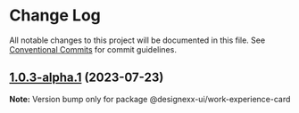# Change Log

All notable changes to this project will be documented in this file.
See [Conventional Commits](https://conventionalcommits.org) for commit guidelines.

## [1.0.3-alpha.1](https://github.com/designneexx/designexx-ui/compare/@designexx-ui/work-experience-card@1.0.3-alpha.0...@designexx-ui/work-experience-card@1.0.3-alpha.1) (2023-07-23)

**Note:** Version bump only for package @designexx-ui/work-experience-card
